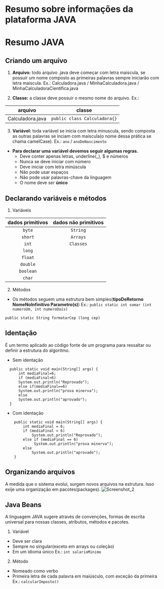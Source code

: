 # **Resumo sobre informações da plataforma JAVA**
# Resumo JAVA
## Criando um arquivo
1. **Arquivo:** todo arquivo .java deve começar com letra maiscula, se possuir um nome composto as primeiras palavras sempre iniciarão com letra maiscula.
Ex.: Calculadora.java / MinhaCalculadora.java / MinhaCalculadoraCientifica.java

2. **Classe:** a classe deve possuir o mesmo nome do arquivo.
Ex.:

|arquivo|classe|
| :---: | :---: |
|Calculadora.java|`public class Calculadora{}`|

3. **Variável:** toda variável se inicia com letra minuscula, sendo composta as outras palavras se inciam com maiscula(o nome dessa prática se chama camelCase).
Ex.: `ano` / `anoDeNascimento` 

- **Para declarar uma variável devemos seguir algumas regras.**
    - Deve conter apenas letras, underline(_), $ e números
    - Nunca se deve iniciar com número
    - Deve iniciar com letra minúscula
    - Não pode usar espaços
    - Não pode usar palavras-chave da linguagem
    - O nome deve ser **único**

## Declarando variáveis e métodos
1. Variáveis
   
|dados primitivos|dados não primitivos|
| :---: | :---: |
|`byte`|`String`|
|`short`|`Arrays`|
|`int`|`Classes`|
|`long`|
|`float`|
|`double`|
|`boolean`|
|`char`|

2. Métodos
- Os métodos seguem uma estrutura bem simples(**tipoDeRetorno NomeNoInfinitivo Parametro(s)**)
Ex.: `public static int somar (int numeroUm, int numeroDois)`

 `public static String formatarCep (long cep)`

 ## Identação
 É um termo aplicado ao código fonte de um programa para ressaltar ou definir a estrutura do algoritmo.
 - Sem identação
  ```
    public static void main(String[] args) {
        int mediaFinal=6;
        if (mediaFinal<6)
        System.out.println("Reprovado");
        else if(mediaFinal==6)
        System.out.println("prova minerva");
        else 
        System.out.println("aprovado");
    }
```
- Com identação
```
    public static void main(String[] args) {
        int mediaFinal = 6;
        if (mediaFinal < 6)
            System.out.println("Reprovado");
        else if (mediaFinal == 6)
             System.out.println("prova minerva");
        else 
            System.out.println("aprovado");
    }
```
## Organizando arquivos
A medida que o sistema evolui, surgem novos arquivos na estrutura. Isso exije uma organização em pacotes(packages).
![Screenshot_2](https://github.com/user-attachments/assets/3927eeb9-c5ab-4807-a358-941b810ee975)

## Java Beans
A linguagem JAVA sugere através de convenções, formas de escrita universal para nossas classes, atributos, métodos e pacotes.
1. Variável
- Deve ser clara
- Sempre no singular(exceto em arrays ou coleção)
- Em um idioma único
Ex.: `int salarioMinimo`
2. Método
- Nomeado como verbo
- Primeira letra de cada palavra em maiúsculo, com exceção da primeira
Ex.: `calcularImposto()`
